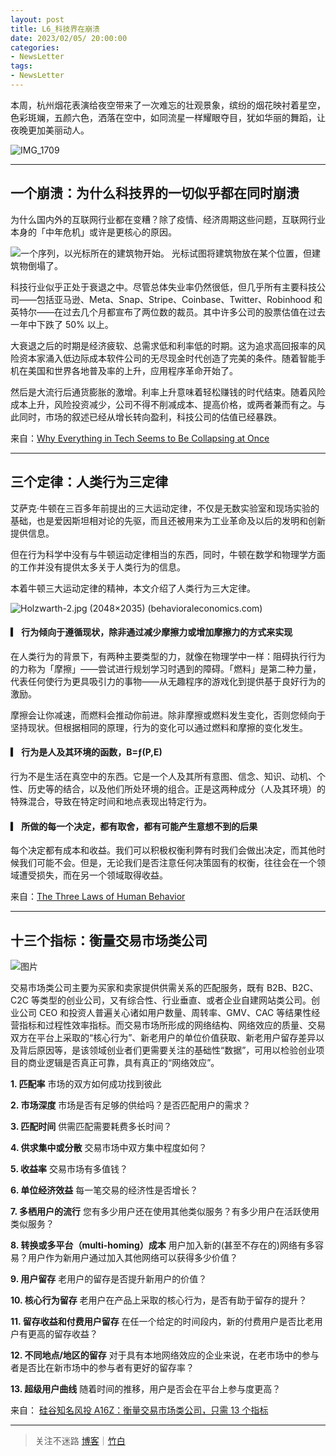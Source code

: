 ```yaml
---
layout: post
title: L6_科技界在崩溃
date: 2023/02/05/ 20:00:00
categories:
- NewsLetter
tags:
- NewsLetter
---
```


本周，杭州烟花表演给夜空带来了一次难忘的壮观景象，缤纷的烟花映衬着星空，色彩斑斓，五颜六色，洒落在空中，如同流星一样耀眼夺目，犹如华丽的舞蹈，让夜晚更加美丽动人。

![IMG_1709](https://pics.naaln.com/blog/2023-02-08-9bed20.jpeg-basicBlog)

---

## 一个崩溃：为什么科技界的一切似乎都在同时崩溃

为什么国内外的互联网行业都在变糟？除了疫情、经济周期这些问题，互联网行业本身的「中年危机」或许是更核心的原因。

![一个序列，以光标所在的建筑物开始。 光标试图将建筑物放在某个位置，但建筑物倒塌了。](https://pics.naaln.com/blog/2023-02-08-original.jpg-basicBlog)

科技行业似乎正处于衰退之中。尽管总体失业率仍然很低，但几乎所有主要科技公司——包括亚马逊、Meta、Snap、Stripe、Coinbase、Twitter、Robinhood 和英特尔——在过去几个月都宣布了两位数的裁员。其中许多公司的股票估值在过去一年中下跌了 50% 以上。

大衰退之后的时期是经济疲软、总需求低和利率低的时期。这为追求高回报率的风险资本家涌入低边际成本软件公司的无尽现金时代创造了完美的条件。随着智能手机在美国和世界各地普及率的上升，应用程序革命开始了。

然后是大流行后通货膨胀的激增。利率上升意味着轻松赚钱的时代结束。随着风险成本上升，风险投资减少，公司不得不削减成本、提高价格，或两者兼而有之。与此同时，市场的叙述已经从增长转向盈利，科技公司的估值已经暴跌。

来自：[Why Everything in Tech Seems to Be Collapsing at Once](https://www.theatlantic.com/newsletters/archive/2022/11/tech-industry-mass-layoffs-recession-twitter/672150/)

---

## 三个定律：人类行为三定律

艾萨克·牛顿在三百多年前提出的三大运动定律，不仅是无数实验室和现场实验的基础，也是爱因斯坦相对论的先驱，而且还被用来为工业革命及以后的发明和创新提供信息。

但在行为科学中没有与牛顿运动定律相当的东西，同时，牛顿在数学和物理学方面的工作并没有提供太多关于人类行为的信息。

本着牛顿三大运动定律的精神，本文介绍了人类行为三大定律。

![Holzwarth-2.jpg (2048×2035) (behavioraleconomics.com)](https://pics.naaln.com/blog/2023-02-08-Holzwarth-2.jpg-basicBlog)

#### ▎ 行为倾向于遵循现状，除非通过减少摩擦力或增加摩擦力的方式来实现

在人类行为的背景下，有两种主要类型的力，就像在物理学中一样：阻碍执行行为的力称为「摩擦」——尝试进行规划学习时遇到的障碍。「燃料」是第二种力量，代表任何使行为更具吸引力的事物——从无趣程序的游戏化到提供基于良好行为的激励。

摩擦会让你减速，而燃料会推动你前进。除非摩擦或燃料发生变化，否则您倾向于坚持现状。但根据相同的原理，行为的变化可以通过燃料和摩擦的变化发生。

#### ▎ 行为是人及其环境的函数，B=ƒ(P,E)

行为不是生活在真空中的东西。它是一个人及其所有意图、信念、知识、动机、个性、历史等的结合，以及他们所处环境的组合。正是这两种成分（人及其环境）的特殊混合，导致在特定时间和地点表现出特定行为。

#### ▎ 所做的每一个决定，都有取舍，都有可能产生意想不到的后果

每个决定都有成本和收益。我们可以积极权衡利弊有时我们会做出决定，而其他时候我们可能不会。但是，无论我们是否注意任何决策固有的权衡，往往会在一个领域遭受损失，而在另一个领域取得收益。

来自：[The Three Laws of Human Behavior](https://www.behavioraleconomics.com/the-three-laws-of-human-behavior/)

---

## 十三个指标：衡量交易市场类公司

![图片](https://pics.naaln.com/blog/2023-02-08-640.jpeg-basicBlog)

交易市场类公司主要为买家和卖家提供供需关系的匹配服务，既有 B2B、B2C、C2C 等类型的创业公司，又有综合性、行业垂直、或者企业自建网站类公司。创业公司 CEO 和投资人普遍关心诸如用户数量、周转率、GMV、CAC 等结果性经营指标和过程性效率指标。而交易市场所形成的网络结构、网络效应的质量、交易双方在平台上采取的“核心行为”、新老用户的单位价值获取、新老用户留存差异以及背后原因等，是该领域创业者们更需要关注的基础性“数据”，可用以检验创业项目的商业逻辑是否真正可靠，具有真正的“网络效应”。

**1. 匹配率**
市场的双方如何成功找到彼此

**2. 市场深度**
市场是否有足够的供给吗？是否匹配用户的需求？

**3. 匹配时间**
供需匹配需要耗费多长时间？

**4. 供求集中或分散**
交易市场中双方集中程度如何？

**5. 收益率**
交易市场有多值钱？

**6. 单位经济效益**
每一笔交易的经济性是否增长？

**7. 多栖用户的流行**
您有多少用户还在使用其他类似服务？有多少用户在活跃使用类似服务？

**8. 转换或多平台（multi-homing）成本**
用户加入新的(甚至不存在的)网络有多容易？用户作为新用户通过加入其他网络可以获得多少价值？

**9. 用户留存**
老用户的留存是否提升新用户的价值？

**10. 核心行为留存**
老用户在产品上采取的核心行为，是否有助于留存的提升？

**11. 留存收益和付费用户留存**
在任一个给定的时间段内，新的付费用户是否比老用户有更高的留存收益？

**12. 不同地点/地区的留存**
对于具有本地网络效应的企业来说，在老市场中的参与者是否比在新市场中的参与者有更好的留存率？

**13. 超级用户曲线**
随着时间的推移，用户是否会在平台上参与度更高？

来自： [硅谷知名风投 A16Z：衡量交易市场类公司，只需 13 个指标](https://mp.weixin.qq.com/s/VQN6We-FqpQV5cnP6pt7Bg)

---

> 关注不迷路 [博客](https://blog.naaln.com/)｜[竹白](https://space.zhubai.love/)
